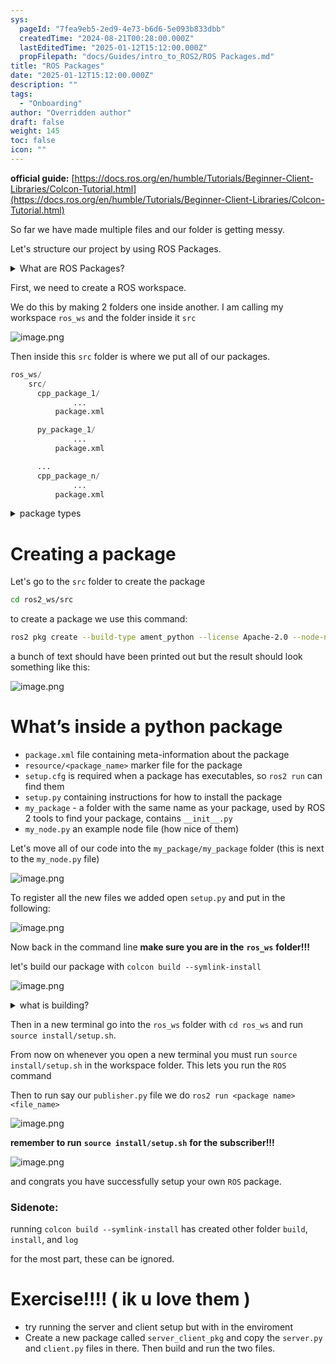```yaml
---
sys:
  pageId: "7fea9eb5-2ed9-4e73-b6d6-5e093b833dbb"
  createdTime: "2024-08-21T00:28:00.000Z"
  lastEditedTime: "2025-01-12T15:12:00.000Z"
  propFilepath: "docs/Guides/intro_to_ROS2/ROS Packages.md"
title: "ROS Packages"
date: "2025-01-12T15:12:00.000Z"
description: ""
tags:
  - "Onboarding"
author: "Overridden author"
draft: false
weight: 145
toc: false
icon: ""
---
```


**official guide:** [https://docs.ros.org/en/humble/Tutorials/Beginner-Client-Libraries/Colcon-Tutorial.html](https://docs.ros.org/en/humble/Tutorials/Beginner-Client-Libraries/Colcon-Tutorial.html)

So far we have made multiple files and our folder is getting messy.

Let's structure our project by using ROS Packages.

<details>

<summary>What are ROS Packages?</summary>

ROS Packages are, as the name implies, packages of code that are highly sharable between ROS developers.

They consist of a folder, `package.xml` file, and source code

```python
      cpp_package_1/
		      ... imagine much code files here ..
          package.xml
```

</details>

First, we need to create a ROS workspace.

We do this by making 2 folders one inside another. I am calling my workspace `ros_ws` and the folder inside it `src`

![image.png](https://prod-files-secure.s3.us-west-2.amazonaws.com/d518164a-d88e-44d1-a4ee-3adb3bd8bce0/70706947-fd18-4537-a67b-e12946812d31/image.png?X-Amz-Algorithm=AWS4-HMAC-SHA256&X-Amz-Content-Sha256=UNSIGNED-PAYLOAD&X-Amz-Credential=ASIAZI2LB466QDXT64SB%2F20250309%2Fus-west-2%2Fs3%2Faws4_request&X-Amz-Date=20250309T130217Z&X-Amz-Expires=3600&X-Amz-Security-Token=IQoJb3JpZ2luX2VjEC0aCXVzLXdlc3QtMiJHMEUCIGrToTHd38sjn1MCYoxFPcBvNIhMWsCJjSpKsTxLAsdtAiEAz5TZIKfoidGqgvEdqIAs8A7xAHQE8G%2BNLTHKB0OHhGYq%2FwMIdRAAGgw2Mzc0MjMxODM4MDUiDAt%2Fn56%2BoZh4ucoCXircAzYwxytJJURaArJ8SJIyZjJeeqI3Nwww8eHwwBHq5L9GvK%2FynUHU2nqKGsabJrNBo7KRTaTTxN4LugIXL6laCo3lPZSVFPDxgxqEHCOURK9wiKruqD%2FKb3p3nuoncGWlLCOjhaw3asqBPsKNiBebkOwyb3cuwquVBw9yt5Lg%2BMWSbZkD5RVRpopWyKQe0DB7cO1WYv9v2bFyerpD1fWxETIb%2BpeMOgbS9lThBemOmHFSMIR7Ke166qFK8IfO%2FT4rMTF2NZ5gwMEdnXuJzD%2FIXXb1ySeB2kG90ji2CvH9QsAUiDXfQUOAkcI1plIlMhGtvcbxFzaTnXXVCbKo%2B1jG6lEQY1FxxiBw2pwe850VqCaUyO210WZLLavGy3tORhyFy6sjZtxBHRrFSGngx18fH2u8bI%2Fai8GG4ljE6zSaxoAYXUwJnXhjBer9f2evbh1OYOLbhoDmjxpt56KglGqg5qM%2BJJ7N8ltUIZDaLAVHaKwDyw%2FIVffOrROEzrMf7mmUUtOC4dgqu8yMW9qv0bMaItVslggRxQODWNXeUA45arEq8b6FG%2Bg%2BwcxlOachyqcMMP384om%2Bp84b8g6O96mNu7NzXYlUjU1T46VPxgq5%2BKkOdMnM9mWpguRjQDg8MLaPtr4GOqUB%2BooFNb3ccXbu3mDfImSkoOobaqG6TlM5Om3piH9h6Cd9SGopuqxgXkloAnKy6E0%2F8kK4uZXeqcjVa4FZnKlNRyWRfLYIlvFiDWJLNkywOwROxtaqRscxR1n6Z%2FfalZdDb3ysDkPKcWPxJRBIgFlzf2k9ab3R92ZBwG7Z3MAFly5L7%2BgZNDKOkI6YbcYrdnyQ8JV%2BNn2tkMcYtI2to31pfIczq9J9&X-Amz-Signature=cddd6f5ea798f690a91a940798ad005c8ed0360c86092232c75a050dd3e11b86&X-Amz-SignedHeaders=host&x-id=GetObject)

Then inside this `src` folder is where we put all of our packages.

```python
ros_ws/
    src/
      cpp_package_1/
		      ...
          package.xml

      py_package_1/
		      ...
          package.xml

      ...
      cpp_package_n/
		      ...
          package.xml

```

<details>

<summary>package types</summary>

packages can be either `C++` or python.

the intern file structure is different for each but for this guide we will stick to creating python packages

</details>

# Creating a package

Let's go to the `src` folder to create the package

```bash
cd ros2_ws/src
```

to create a package we use this command:

```bash
ros2 pkg create --build-type ament_python --license Apache-2.0 --node-name my_node my_package
```

a bunch of text should have been printed out but the result should look something like this:

![image.png](https://prod-files-secure.s3.us-west-2.amazonaws.com/d518164a-d88e-44d1-a4ee-3adb3bd8bce0/e6cf1e3f-8512-4a3e-b131-079f800bf3e8/image.png?X-Amz-Algorithm=AWS4-HMAC-SHA256&X-Amz-Content-Sha256=UNSIGNED-PAYLOAD&X-Amz-Credential=ASIAZI2LB466QDXT64SB%2F20250309%2Fus-west-2%2Fs3%2Faws4_request&X-Amz-Date=20250309T130217Z&X-Amz-Expires=3600&X-Amz-Security-Token=IQoJb3JpZ2luX2VjEC0aCXVzLXdlc3QtMiJHMEUCIGrToTHd38sjn1MCYoxFPcBvNIhMWsCJjSpKsTxLAsdtAiEAz5TZIKfoidGqgvEdqIAs8A7xAHQE8G%2BNLTHKB0OHhGYq%2FwMIdRAAGgw2Mzc0MjMxODM4MDUiDAt%2Fn56%2BoZh4ucoCXircAzYwxytJJURaArJ8SJIyZjJeeqI3Nwww8eHwwBHq5L9GvK%2FynUHU2nqKGsabJrNBo7KRTaTTxN4LugIXL6laCo3lPZSVFPDxgxqEHCOURK9wiKruqD%2FKb3p3nuoncGWlLCOjhaw3asqBPsKNiBebkOwyb3cuwquVBw9yt5Lg%2BMWSbZkD5RVRpopWyKQe0DB7cO1WYv9v2bFyerpD1fWxETIb%2BpeMOgbS9lThBemOmHFSMIR7Ke166qFK8IfO%2FT4rMTF2NZ5gwMEdnXuJzD%2FIXXb1ySeB2kG90ji2CvH9QsAUiDXfQUOAkcI1plIlMhGtvcbxFzaTnXXVCbKo%2B1jG6lEQY1FxxiBw2pwe850VqCaUyO210WZLLavGy3tORhyFy6sjZtxBHRrFSGngx18fH2u8bI%2Fai8GG4ljE6zSaxoAYXUwJnXhjBer9f2evbh1OYOLbhoDmjxpt56KglGqg5qM%2BJJ7N8ltUIZDaLAVHaKwDyw%2FIVffOrROEzrMf7mmUUtOC4dgqu8yMW9qv0bMaItVslggRxQODWNXeUA45arEq8b6FG%2Bg%2BwcxlOachyqcMMP384om%2Bp84b8g6O96mNu7NzXYlUjU1T46VPxgq5%2BKkOdMnM9mWpguRjQDg8MLaPtr4GOqUB%2BooFNb3ccXbu3mDfImSkoOobaqG6TlM5Om3piH9h6Cd9SGopuqxgXkloAnKy6E0%2F8kK4uZXeqcjVa4FZnKlNRyWRfLYIlvFiDWJLNkywOwROxtaqRscxR1n6Z%2FfalZdDb3ysDkPKcWPxJRBIgFlzf2k9ab3R92ZBwG7Z3MAFly5L7%2BgZNDKOkI6YbcYrdnyQ8JV%2BNn2tkMcYtI2to31pfIczq9J9&X-Amz-Signature=1ed96f0fb72c91536589f0afddc4f79b97a1e6559e62c51ec5b447f589a8b80a&X-Amz-SignedHeaders=host&x-id=GetObject)

# What’s inside a python package

- `package.xml` file containing meta-information about the package
- `resource/<package_name>` marker file for the package
- `setup.cfg` is required when a package has executables, so `ros2 run` can find them
- `setup.py` containing instructions for how to install the package
- `my_package` - a folder with the same name as your package, used by ROS 2 tools to find your package, contains `__init__.py`
- `my_node.py` an example node file (how nice of them)

Let's move all of our code into the `my_package/my_package` folder (this is next to the `my_node.py` file)

![image.png](https://prod-files-secure.s3.us-west-2.amazonaws.com/d518164a-d88e-44d1-a4ee-3adb3bd8bce0/9ce58f11-0da9-4d3e-b86d-506a9685d378/image.png?X-Amz-Algorithm=AWS4-HMAC-SHA256&X-Amz-Content-Sha256=UNSIGNED-PAYLOAD&X-Amz-Credential=ASIAZI2LB466QDXT64SB%2F20250309%2Fus-west-2%2Fs3%2Faws4_request&X-Amz-Date=20250309T130216Z&X-Amz-Expires=3600&X-Amz-Security-Token=IQoJb3JpZ2luX2VjEC0aCXVzLXdlc3QtMiJHMEUCIGrToTHd38sjn1MCYoxFPcBvNIhMWsCJjSpKsTxLAsdtAiEAz5TZIKfoidGqgvEdqIAs8A7xAHQE8G%2BNLTHKB0OHhGYq%2FwMIdRAAGgw2Mzc0MjMxODM4MDUiDAt%2Fn56%2BoZh4ucoCXircAzYwxytJJURaArJ8SJIyZjJeeqI3Nwww8eHwwBHq5L9GvK%2FynUHU2nqKGsabJrNBo7KRTaTTxN4LugIXL6laCo3lPZSVFPDxgxqEHCOURK9wiKruqD%2FKb3p3nuoncGWlLCOjhaw3asqBPsKNiBebkOwyb3cuwquVBw9yt5Lg%2BMWSbZkD5RVRpopWyKQe0DB7cO1WYv9v2bFyerpD1fWxETIb%2BpeMOgbS9lThBemOmHFSMIR7Ke166qFK8IfO%2FT4rMTF2NZ5gwMEdnXuJzD%2FIXXb1ySeB2kG90ji2CvH9QsAUiDXfQUOAkcI1plIlMhGtvcbxFzaTnXXVCbKo%2B1jG6lEQY1FxxiBw2pwe850VqCaUyO210WZLLavGy3tORhyFy6sjZtxBHRrFSGngx18fH2u8bI%2Fai8GG4ljE6zSaxoAYXUwJnXhjBer9f2evbh1OYOLbhoDmjxpt56KglGqg5qM%2BJJ7N8ltUIZDaLAVHaKwDyw%2FIVffOrROEzrMf7mmUUtOC4dgqu8yMW9qv0bMaItVslggRxQODWNXeUA45arEq8b6FG%2Bg%2BwcxlOachyqcMMP384om%2Bp84b8g6O96mNu7NzXYlUjU1T46VPxgq5%2BKkOdMnM9mWpguRjQDg8MLaPtr4GOqUB%2BooFNb3ccXbu3mDfImSkoOobaqG6TlM5Om3piH9h6Cd9SGopuqxgXkloAnKy6E0%2F8kK4uZXeqcjVa4FZnKlNRyWRfLYIlvFiDWJLNkywOwROxtaqRscxR1n6Z%2FfalZdDb3ysDkPKcWPxJRBIgFlzf2k9ab3R92ZBwG7Z3MAFly5L7%2BgZNDKOkI6YbcYrdnyQ8JV%2BNn2tkMcYtI2to31pfIczq9J9&X-Amz-Signature=947a4c6f28ccc5eb03ac3dc622e72d30f53a86f92754b89def57c3f934ef4c30&X-Amz-SignedHeaders=host&x-id=GetObject)

To register all the new files we added open `setup.py` and put in the following:

![image.png](https://prod-files-secure.s3.us-west-2.amazonaws.com/d518164a-d88e-44d1-a4ee-3adb3bd8bce0/1cd7c262-4cae-4496-9d75-c178537d24a2/image.png?X-Amz-Algorithm=AWS4-HMAC-SHA256&X-Amz-Content-Sha256=UNSIGNED-PAYLOAD&X-Amz-Credential=ASIAZI2LB466QDXT64SB%2F20250309%2Fus-west-2%2Fs3%2Faws4_request&X-Amz-Date=20250309T130216Z&X-Amz-Expires=3600&X-Amz-Security-Token=IQoJb3JpZ2luX2VjEC0aCXVzLXdlc3QtMiJHMEUCIGrToTHd38sjn1MCYoxFPcBvNIhMWsCJjSpKsTxLAsdtAiEAz5TZIKfoidGqgvEdqIAs8A7xAHQE8G%2BNLTHKB0OHhGYq%2FwMIdRAAGgw2Mzc0MjMxODM4MDUiDAt%2Fn56%2BoZh4ucoCXircAzYwxytJJURaArJ8SJIyZjJeeqI3Nwww8eHwwBHq5L9GvK%2FynUHU2nqKGsabJrNBo7KRTaTTxN4LugIXL6laCo3lPZSVFPDxgxqEHCOURK9wiKruqD%2FKb3p3nuoncGWlLCOjhaw3asqBPsKNiBebkOwyb3cuwquVBw9yt5Lg%2BMWSbZkD5RVRpopWyKQe0DB7cO1WYv9v2bFyerpD1fWxETIb%2BpeMOgbS9lThBemOmHFSMIR7Ke166qFK8IfO%2FT4rMTF2NZ5gwMEdnXuJzD%2FIXXb1ySeB2kG90ji2CvH9QsAUiDXfQUOAkcI1plIlMhGtvcbxFzaTnXXVCbKo%2B1jG6lEQY1FxxiBw2pwe850VqCaUyO210WZLLavGy3tORhyFy6sjZtxBHRrFSGngx18fH2u8bI%2Fai8GG4ljE6zSaxoAYXUwJnXhjBer9f2evbh1OYOLbhoDmjxpt56KglGqg5qM%2BJJ7N8ltUIZDaLAVHaKwDyw%2FIVffOrROEzrMf7mmUUtOC4dgqu8yMW9qv0bMaItVslggRxQODWNXeUA45arEq8b6FG%2Bg%2BwcxlOachyqcMMP384om%2Bp84b8g6O96mNu7NzXYlUjU1T46VPxgq5%2BKkOdMnM9mWpguRjQDg8MLaPtr4GOqUB%2BooFNb3ccXbu3mDfImSkoOobaqG6TlM5Om3piH9h6Cd9SGopuqxgXkloAnKy6E0%2F8kK4uZXeqcjVa4FZnKlNRyWRfLYIlvFiDWJLNkywOwROxtaqRscxR1n6Z%2FfalZdDb3ysDkPKcWPxJRBIgFlzf2k9ab3R92ZBwG7Z3MAFly5L7%2BgZNDKOkI6YbcYrdnyQ8JV%2BNn2tkMcYtI2to31pfIczq9J9&X-Amz-Signature=d78c8825b8a762c2e14a3c9f434c54ae4abe67ee9e1fe69253ca1a1e3e15c64b&X-Amz-SignedHeaders=host&x-id=GetObject)

Now back in the command line **make sure you are in the** **`ros_ws`** **folder!!!**

let's build our package with `colcon build --symlink-install`

![image.png](https://prod-files-secure.s3.us-west-2.amazonaws.com/d518164a-d88e-44d1-a4ee-3adb3bd8bce0/2f2a0d27-b173-48fd-b189-5f5c0ce65619/image.png?X-Amz-Algorithm=AWS4-HMAC-SHA256&X-Amz-Content-Sha256=UNSIGNED-PAYLOAD&X-Amz-Credential=ASIAZI2LB466QDXT64SB%2F20250309%2Fus-west-2%2Fs3%2Faws4_request&X-Amz-Date=20250309T130217Z&X-Amz-Expires=3600&X-Amz-Security-Token=IQoJb3JpZ2luX2VjEC0aCXVzLXdlc3QtMiJHMEUCIGrToTHd38sjn1MCYoxFPcBvNIhMWsCJjSpKsTxLAsdtAiEAz5TZIKfoidGqgvEdqIAs8A7xAHQE8G%2BNLTHKB0OHhGYq%2FwMIdRAAGgw2Mzc0MjMxODM4MDUiDAt%2Fn56%2BoZh4ucoCXircAzYwxytJJURaArJ8SJIyZjJeeqI3Nwww8eHwwBHq5L9GvK%2FynUHU2nqKGsabJrNBo7KRTaTTxN4LugIXL6laCo3lPZSVFPDxgxqEHCOURK9wiKruqD%2FKb3p3nuoncGWlLCOjhaw3asqBPsKNiBebkOwyb3cuwquVBw9yt5Lg%2BMWSbZkD5RVRpopWyKQe0DB7cO1WYv9v2bFyerpD1fWxETIb%2BpeMOgbS9lThBemOmHFSMIR7Ke166qFK8IfO%2FT4rMTF2NZ5gwMEdnXuJzD%2FIXXb1ySeB2kG90ji2CvH9QsAUiDXfQUOAkcI1plIlMhGtvcbxFzaTnXXVCbKo%2B1jG6lEQY1FxxiBw2pwe850VqCaUyO210WZLLavGy3tORhyFy6sjZtxBHRrFSGngx18fH2u8bI%2Fai8GG4ljE6zSaxoAYXUwJnXhjBer9f2evbh1OYOLbhoDmjxpt56KglGqg5qM%2BJJ7N8ltUIZDaLAVHaKwDyw%2FIVffOrROEzrMf7mmUUtOC4dgqu8yMW9qv0bMaItVslggRxQODWNXeUA45arEq8b6FG%2Bg%2BwcxlOachyqcMMP384om%2Bp84b8g6O96mNu7NzXYlUjU1T46VPxgq5%2BKkOdMnM9mWpguRjQDg8MLaPtr4GOqUB%2BooFNb3ccXbu3mDfImSkoOobaqG6TlM5Om3piH9h6Cd9SGopuqxgXkloAnKy6E0%2F8kK4uZXeqcjVa4FZnKlNRyWRfLYIlvFiDWJLNkywOwROxtaqRscxR1n6Z%2FfalZdDb3ysDkPKcWPxJRBIgFlzf2k9ab3R92ZBwG7Z3MAFly5L7%2BgZNDKOkI6YbcYrdnyQ8JV%2BNn2tkMcYtI2to31pfIczq9J9&X-Amz-Signature=de6b25986e3885d1030a76a62a79a522039f3de056316beb900ce5ca2d51841b&X-Amz-SignedHeaders=host&x-id=GetObject)

<details>

<summary>what is building?</summary>

if you are a CS major at Rose-Hulman you will learn the answer to this in CSSE132

but TLDR; is it combines all the code files into one program that can be run easily 

</details>

Then in a new terminal go into the `ros_ws` folder with `cd ros_ws` and run `source install/setup.sh`. 

From now on whenever you open a new terminal you must run `source install/setup.sh` in the workspace folder. This lets you run the `ROS` command

Then to run say our `publisher.py` file we do `ros2 run <package name> <file_name>`

![image.png](https://prod-files-secure.s3.us-west-2.amazonaws.com/d518164a-d88e-44d1-a4ee-3adb3bd8bce0/4f4b1219-3a44-4632-aa0a-ce3471699f59/image.png?X-Amz-Algorithm=AWS4-HMAC-SHA256&X-Amz-Content-Sha256=UNSIGNED-PAYLOAD&X-Amz-Credential=ASIAZI2LB466QDXT64SB%2F20250309%2Fus-west-2%2Fs3%2Faws4_request&X-Amz-Date=20250309T130217Z&X-Amz-Expires=3600&X-Amz-Security-Token=IQoJb3JpZ2luX2VjEC0aCXVzLXdlc3QtMiJHMEUCIGrToTHd38sjn1MCYoxFPcBvNIhMWsCJjSpKsTxLAsdtAiEAz5TZIKfoidGqgvEdqIAs8A7xAHQE8G%2BNLTHKB0OHhGYq%2FwMIdRAAGgw2Mzc0MjMxODM4MDUiDAt%2Fn56%2BoZh4ucoCXircAzYwxytJJURaArJ8SJIyZjJeeqI3Nwww8eHwwBHq5L9GvK%2FynUHU2nqKGsabJrNBo7KRTaTTxN4LugIXL6laCo3lPZSVFPDxgxqEHCOURK9wiKruqD%2FKb3p3nuoncGWlLCOjhaw3asqBPsKNiBebkOwyb3cuwquVBw9yt5Lg%2BMWSbZkD5RVRpopWyKQe0DB7cO1WYv9v2bFyerpD1fWxETIb%2BpeMOgbS9lThBemOmHFSMIR7Ke166qFK8IfO%2FT4rMTF2NZ5gwMEdnXuJzD%2FIXXb1ySeB2kG90ji2CvH9QsAUiDXfQUOAkcI1plIlMhGtvcbxFzaTnXXVCbKo%2B1jG6lEQY1FxxiBw2pwe850VqCaUyO210WZLLavGy3tORhyFy6sjZtxBHRrFSGngx18fH2u8bI%2Fai8GG4ljE6zSaxoAYXUwJnXhjBer9f2evbh1OYOLbhoDmjxpt56KglGqg5qM%2BJJ7N8ltUIZDaLAVHaKwDyw%2FIVffOrROEzrMf7mmUUtOC4dgqu8yMW9qv0bMaItVslggRxQODWNXeUA45arEq8b6FG%2Bg%2BwcxlOachyqcMMP384om%2Bp84b8g6O96mNu7NzXYlUjU1T46VPxgq5%2BKkOdMnM9mWpguRjQDg8MLaPtr4GOqUB%2BooFNb3ccXbu3mDfImSkoOobaqG6TlM5Om3piH9h6Cd9SGopuqxgXkloAnKy6E0%2F8kK4uZXeqcjVa4FZnKlNRyWRfLYIlvFiDWJLNkywOwROxtaqRscxR1n6Z%2FfalZdDb3ysDkPKcWPxJRBIgFlzf2k9ab3R92ZBwG7Z3MAFly5L7%2BgZNDKOkI6YbcYrdnyQ8JV%2BNn2tkMcYtI2to31pfIczq9J9&X-Amz-Signature=2a16995de08cca7537b50be60b3805b5c9b8c4ade21264b86ac4d3fb54ad827d&X-Amz-SignedHeaders=host&x-id=GetObject)

**remember to run** **`source install/setup.sh`** **for the subscriber!!!**

![image.png](https://prod-files-secure.s3.us-west-2.amazonaws.com/d518164a-d88e-44d1-a4ee-3adb3bd8bce0/02121119-dad4-49ec-8356-c956108b4243/image.png?X-Amz-Algorithm=AWS4-HMAC-SHA256&X-Amz-Content-Sha256=UNSIGNED-PAYLOAD&X-Amz-Credential=ASIAZI2LB466QDXT64SB%2F20250309%2Fus-west-2%2Fs3%2Faws4_request&X-Amz-Date=20250309T130217Z&X-Amz-Expires=3600&X-Amz-Security-Token=IQoJb3JpZ2luX2VjEC0aCXVzLXdlc3QtMiJHMEUCIGrToTHd38sjn1MCYoxFPcBvNIhMWsCJjSpKsTxLAsdtAiEAz5TZIKfoidGqgvEdqIAs8A7xAHQE8G%2BNLTHKB0OHhGYq%2FwMIdRAAGgw2Mzc0MjMxODM4MDUiDAt%2Fn56%2BoZh4ucoCXircAzYwxytJJURaArJ8SJIyZjJeeqI3Nwww8eHwwBHq5L9GvK%2FynUHU2nqKGsabJrNBo7KRTaTTxN4LugIXL6laCo3lPZSVFPDxgxqEHCOURK9wiKruqD%2FKb3p3nuoncGWlLCOjhaw3asqBPsKNiBebkOwyb3cuwquVBw9yt5Lg%2BMWSbZkD5RVRpopWyKQe0DB7cO1WYv9v2bFyerpD1fWxETIb%2BpeMOgbS9lThBemOmHFSMIR7Ke166qFK8IfO%2FT4rMTF2NZ5gwMEdnXuJzD%2FIXXb1ySeB2kG90ji2CvH9QsAUiDXfQUOAkcI1plIlMhGtvcbxFzaTnXXVCbKo%2B1jG6lEQY1FxxiBw2pwe850VqCaUyO210WZLLavGy3tORhyFy6sjZtxBHRrFSGngx18fH2u8bI%2Fai8GG4ljE6zSaxoAYXUwJnXhjBer9f2evbh1OYOLbhoDmjxpt56KglGqg5qM%2BJJ7N8ltUIZDaLAVHaKwDyw%2FIVffOrROEzrMf7mmUUtOC4dgqu8yMW9qv0bMaItVslggRxQODWNXeUA45arEq8b6FG%2Bg%2BwcxlOachyqcMMP384om%2Bp84b8g6O96mNu7NzXYlUjU1T46VPxgq5%2BKkOdMnM9mWpguRjQDg8MLaPtr4GOqUB%2BooFNb3ccXbu3mDfImSkoOobaqG6TlM5Om3piH9h6Cd9SGopuqxgXkloAnKy6E0%2F8kK4uZXeqcjVa4FZnKlNRyWRfLYIlvFiDWJLNkywOwROxtaqRscxR1n6Z%2FfalZdDb3ysDkPKcWPxJRBIgFlzf2k9ab3R92ZBwG7Z3MAFly5L7%2BgZNDKOkI6YbcYrdnyQ8JV%2BNn2tkMcYtI2to31pfIczq9J9&X-Amz-Signature=4b7bc5f133ba352c310030313ccd0995d00885394d113f2530a000fce0c86d0d&X-Amz-SignedHeaders=host&x-id=GetObject)

and congrats you have successfully setup your own `ROS` package.

### Sidenote:

running `colcon build --symlink-install` has created other folder `build`, `install`, and `log`

for the most part, these can be ignored.

# Exercise!!!! ( ik u love them )

- try running the server and client setup but with in the enviroment
- Create a new package called `server_client_pkg` and copy the `server.py` and `client.py` files in there. Then build and run the two files.
